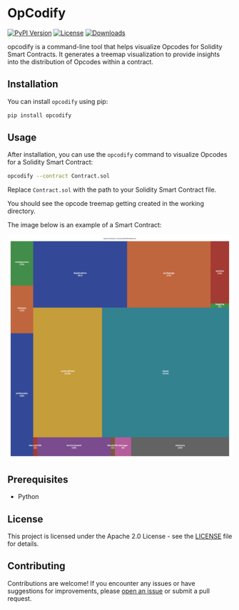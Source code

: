 # OpCodify

[![PyPI Version](https://img.shields.io/pypi/v/opcodify.svg)](https://pypi.org/project/opcodify/)
[![License](https://img.shields.io/badge/License-Apache_2.0-blue.svg)](https://opensource.org/licenses/Apache-2.0)
 [![Downloads](https://static.pepy.tech/badge/opcodify)](https://pepy.tech/project/opcodify)

opcodify is a command-line tool that helps visualize Opcodes for Solidity Smart Contracts. It generates a treemap visualization to provide insights into the distribution of Opcodes within a contract.

## Installation

You can install `opcodify` using pip:

```bash
pip install opcodify
```

## Usage

After installation, you can use the `opcodify` command to visualize Opcodes for a Solidity Smart Contract:

```bash
opcodify --contract Contract.sol
```

Replace `Contract.sol` with the path to your Solidity Smart Contract file.

You should see the opcode treemap getting created in the working directory.

The image below is an example of a Smart Contract:

![TreeMap](https://raw.githubusercontent.com/0xSumitBanik/opcodify/main/assets/treemap-1692811755.png)

## Prerequisites

- Python

## License

This project is licensed under the Apache 2.0 License - see the [LICENSE](https://github.com/0xSumitBanik/opcodify/blob/main/LICENSE.md) file for details.

## Contributing

Contributions are welcome! If you encounter any issues or have suggestions for improvements, please [open an issue](https://github.com/0xSumitBanik/opcodify/issues) or submit a pull request.

